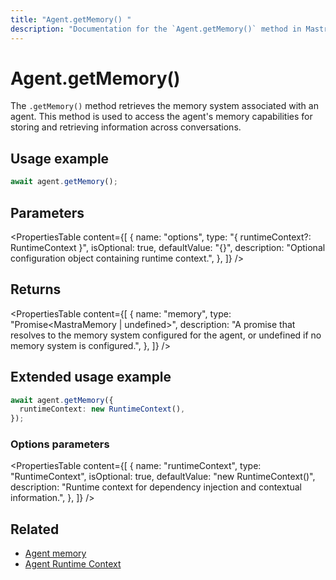 ```yaml
---
title: "Agent.getMemory() "
description: "Documentation for the `Agent.getMemory()` method in Mastra agents, which retrieves the memory system associated with the agent."
---
```


# Agent.getMemory()

The `.getMemory()` method retrieves the memory system associated with an agent. This method is used to access the agent's memory capabilities for storing and retrieving information across conversations.

## Usage example

```typescript copy
await agent.getMemory();
```

## Parameters

<PropertiesTable
content={[
{
name: "options",
type: "{ runtimeContext?: RuntimeContext }",
isOptional: true,
defaultValue: "{}",
description: "Optional configuration object containing runtime context.",
},
]}
/>

## Returns

<PropertiesTable
content={[
{
name: "memory",
type: "Promise<MastraMemory | undefined>",
description: "A promise that resolves to the memory system configured for the agent, or undefined if no memory system is configured.",
},
]}
/>

## Extended usage example

```typescript copy
await agent.getMemory({
  runtimeContext: new RuntimeContext(),
});
```

### Options parameters

<PropertiesTable
content={[
{
name: "runtimeContext",
type: "RuntimeContext",
isOptional: true,
defaultValue: "new RuntimeContext()",
description: "Runtime context for dependency injection and contextual information.",
},
]}
/>

## Related

- [Agent memory](/docs/agents/agent-memory)
- [Agent Runtime Context](/docs/server-db/runtime-context)
